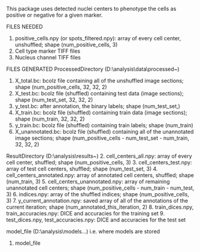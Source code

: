 This package uses detected nuclei centers to phenotype the cells as positive or negative for a given marker. 

FILES NEEDED
1. positive_cells.npy (or spots_filtered.npy): array of every cell center, unshuffled; shape (num_positive_cells, 3)
2. Cell type marker TIFF files 
3. Nucleus channel TIFF files

FILES GENERATED
ProcessedDirectory (D:\analysis\data\processed\~)
1. X_total.bc: bcolz file containing all of the unshuffled image sections; shape (num_positive_cells, 32, 32, 2)
2. X_test.bc: bcolz file (shuffled) containing test data (image sections); shape (num_test_set, 32, 32, 2)
3. y_test.bc: after annotation, the binary labels; shape (num_test_set,)
4. X_train.bc: bcolz file (shuffled) containing train data (image sections); shape (num_train, 32, 32, 2)
5. y_train.bc: bcolz file (shuffled) containing train labels; shape (num_train) 
6. X_unannotated.bc: bcolz file (shuffled) containing all of the unannotated image sections; shape (num_positive_cells - num_test_set - num_train, 32, 32, 2)

ResultDirectory (D:\analysis\results\~)
2. cell_centers_all.npy: array of every cell center, shuffled;  shape (num_positive_cells, 3)
3. cell_centers_test.npy: array of test cell centers, shuffled; shape (num_test_set, 3)
4. cell_centers_annotated.npy: array of annotated cell centers, shuffled; shape (num_train, 3)
5. cell_centers_unannotated.npy: array of remaining unannotated cell centers; shape (num_positive_cells - num_train - num_test, 3)
6. indices.npy: array of the shuffled indices; shape (num_positive_cells, 3)
7. y_current_annotation.npy: saved array of all of the annotations of the current iteration; shape (num_annotated_this_iteration, 2)
8. train_dices.npy, train_accuracies.npy: DICE and  accuracies for the training set 
9. test_dices.npy, test_accuracies.npy: DICE and accuracies for the test set

model_file (D:\analysis\models\...) i.e. where models are stored 
1. model_file 